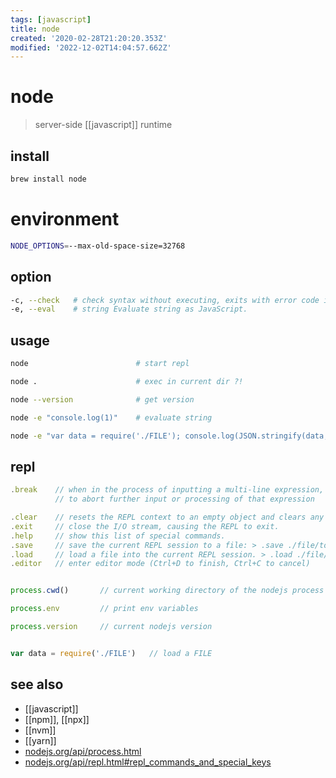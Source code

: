 ```yaml
---
tags: [javascript]
title: node
created: '2020-02-28T21:20:20.353Z'
modified: '2022-12-02T14:04:57.662Z'
---
```


# node

> server-side [[javascript]] runtime

## install

```sh
brew install node
```

# environment

```sh
NODE_OPTIONS=--max-old-space-size=32768
```

## option

```sh
-c, --check   # check syntax without executing, exits with error code if script is invalid
-e, --eval    # string Evaluate string as JavaScript.
```

## usage

```sh
node                        # start repl

node .                      # exec in current dir ?!

node --version              # get version

node -e "console.log(1)"    # evaluate string

node -e "var data = require('./FILE'); console.log(JSON.stringify(data, null, 2));" # pretty print json from js-obj
```

## repl

```js
.break    // when in the process of inputting a multi-line expression, enter the .break command (or press Ctrl+C) 
          // to abort further input or processing of that expression

.clear    // resets the REPL context to an empty object and clears any multi-line expression being input.
.exit     // close the I/O stream, causing the REPL to exit.
.help     // show this list of special commands.
.save     // save the current REPL session to a file: > .save ./file/to/save.js
.load     // load a file into the current REPL session. > .load ./file/to/load.js
.editor   // enter editor mode (Ctrl+D to finish, Ctrl+C to cancel)


process.cwd()       // current working directory of the nodejs process

process.env         // print env variables

process.version     // current nodejs version


var data = require('./FILE')   // load a FILE
```

## see also

- [[javascript]]
- [[npm]], [[npx]]
- [[nvm]]
- [[yarn]]
- [nodejs.org/api/process.html](https://nodejs.org/api/process.html)
- [nodejs.org/api/repl.html#repl_commands_and_special_keys](https://nodejs.org/api/repl.html#repl_commands_and_special_keys)
